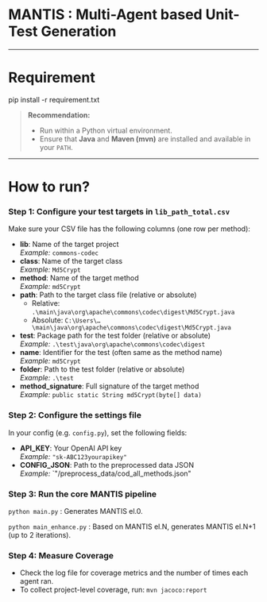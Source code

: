 # MANTIS : Multi-Agent based Unit-Test Generation

----------
# Requirement
pip install -r requirement.txt

> **Recommendation:**  
> - Run within a Python virtual environment.  
> - Ensure that **Java** and **Maven (mvn)** are installed and available in your `PATH`.

---------
# How to run?
### Step 1: Configure your test targets in `lib_path_total.csv`

Make sure your CSV file has the following columns (one row per method):

- **lib**: Name of the target project  
  _Example:_ `commons-codec`
- **class**: Name of the target class  
  _Example:_ `Md5Crypt`
- **method**: Name of the target method  
  _Example:_ `md5Crypt`
- **path**: Path to the target class file (relative or absolute)  
  - Relative: `.\main\java\org\apache\commons\codec\digest\Md5Crypt.java`  
  - Absolute: `C:\Users\…\main\java\org\apache\commons\codec\digest\Md5Crypt.java`
- **test**: Package path for the test folder (relative or absolute)  
  _Example:_ `.\test\java\org\apache\commons\codec\digest`
- **name**: Identifier for the test (often same as the method name)  
  _Example:_ `md5Crypt`
- **folder**: Path to the test folder (relative or absolute)  
  _Example:_ `.\test`
- **method_signature**: Full signature of the target method  
  _Example:_ `public static String md5Crypt(byte[] data)`

### Step 2: Configure the settings file

In your config (e.g. `config.py`), set the following fields:

- **API_KEY**: Your OpenAI API key  
  _Example:_ `"sk-ABC123yourapikey"`
- **CONFIG_JSON**: Path to the preprocessed data JSON  
  _Example:_ `"/preprocess_data/cod_all_methods.json"


### Step 3: Run the core MANTIS pipeline

```python main.py``` : 
Generates MANTIS el.0.

```python main_enhance.py``` : 
Based on MANTIS el.N, generates MANTIS el.N+1 (up to 2 iterations).

### Step 4: Measure Coverage

- Check the log file for coverage metrics and the number of times each agent ran.  
- To collect project-level coverage, run:
  ```mvn jacoco:report```
  
